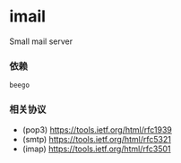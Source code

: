 # imail
Small mail server

### 依赖

```
beego
```





### 相关协议
- (pop3) https://tools.ietf.org/html/rfc1939
- (smtp) https://tools.ietf.org/html/rfc5321
- (imap) https://tools.ietf.org/html/rfc3501
